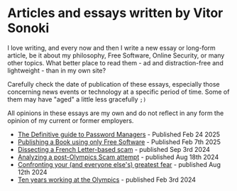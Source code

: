 # Articles and essays written by Vitor Sonoki

I love writing, and every now and then I write a new essay or long-form article, be it about my philosophy, Free Software, Online Security, or many other topics. What better place to read them - ad and distraction-free and lightweight - than in my own site?

Carefully check the date of publication of these essays, especially those concerning news events or technology at a specific period of time. Some of them may have "aged" a little less gracefully `;)`

All opinions in these essays are my own and do not reflect in any form the opinion of my current or former employers.

 - [The Definitive guide to Password Managers](/articles/definitive_guide_to_password_managers) - Published Feb 24 2025
 - [Publishing a Book using only Free Software](/articles/publishing_book_with_free_software) - Published Feb 7th 2025
 - [Dissecting a French Letter-based scam](/articles/dissecting_french_letter_scam) - published Sep 3rd 2024
 - [Analyzing a post-Olympics Scam attempt](/articles/post_olympics_scam_analysis) - published Aug 18th 2024
 - [Confronting your (and everyone else's) greatest fear](/articles/confronting_your_greatest_fear) - published Aug 12th 2024
 - [Ten years working at the Olympics](/articles/ten_years_working_olympics) - published Feb 3rd 2024

